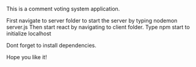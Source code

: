 This is a comment voting system application.

First navigate to server folder to start the server by typing nodemon server.js
Then start react by navigating to client folder. Type npm start to initialize localhost

Dont forget to install dependencies.

Hope you like it!

